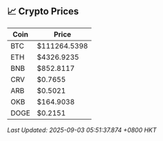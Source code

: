 ## 📈 Crypto Prices

| Coin | Price |
| ---- | ----- |
| BTC | $111264.5398 |
| ETH | $4326.9235 |
| BNB | $852.8117 |
| CRV | $0.7655 |
| ARB | $0.5021 |
| OKB | $164.9038 |
| DOGE | $0.2151 |

_Last Updated: 2025-09-03 05:51:37.874 +0800 HKT_